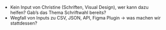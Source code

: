 - Kein Input von Christine (Schriften, Visual Design), wer kann dazu helfen? Gab’s das Thema Schriftwahl bereits?
- Wegfall von Inputs zu CSV, JSON, API, Figma Plugin -> was machen wir stattdessen?
